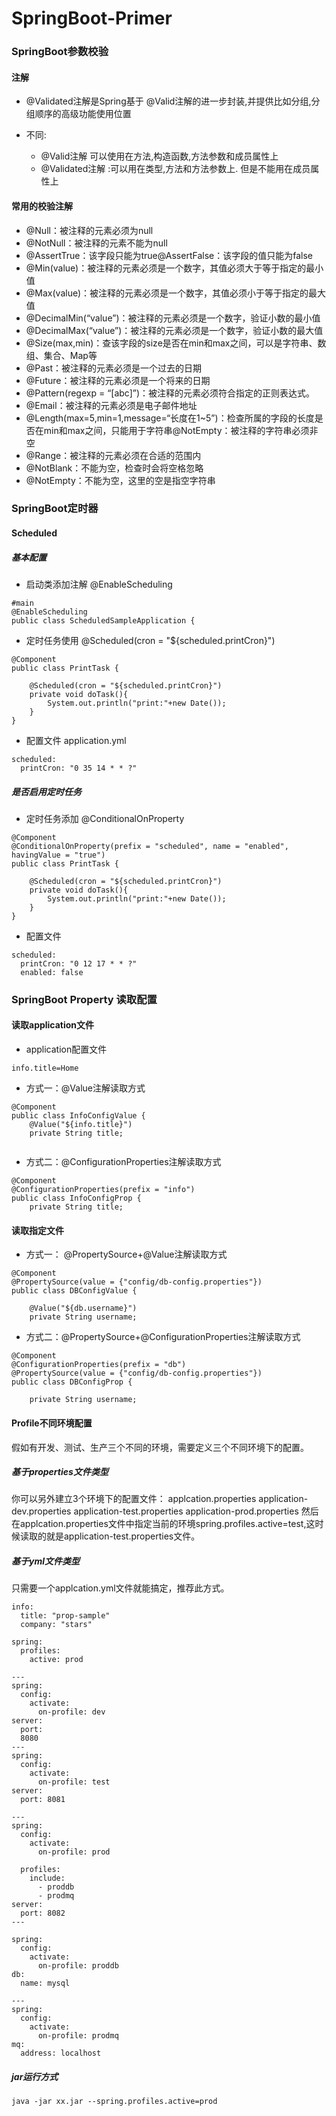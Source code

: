 # SpringBoot-Primer

### SpringBoot参数校验

#### 注解

- @Validated注解是Spring基于 @Valid注解的进一步封装,并提供比如分组,分组顺序的高级功能使用位置

- 不同:
  - @Valid注解  可以使用在方法,构造函数,方法参数和成员属性上
  - @Validated注解 :可以用在类型,方法和方法参数上. 但是不能用在成员属性上

#### 常用的校验注解

- @Null：被注释的元素必须为null
- @NotNull：被注释的元素不能为null
- @AssertTrue：该字段只能为true@AssertFalse：该字段的值只能为false
- @Min(value)：被注释的元素必须是一个数字，其值必须大于等于指定的最小值
- @Max(value)：被注释的元素必须是一个数字，其值必须小于等于指定的最大值
- @DecimalMin(“value”)：被注释的元素必须是一个数字，验证小数的最小值
- @DecimalMax(“value”)：被注释的元素必须是一个数字，验证小数的最大值
- @Size(max,min)：查该字段的size是否在min和max之间，可以是字符串、数组、集合、Map等
- @Past：被注释的元素必须是一个过去的日期
- @Future：被注释的元素必须是一个将来的日期
- @Pattern(regexp = “[abc]”)：被注释的元素必须符合指定的正则表达式。
- @Email：被注释的元素必须是电子邮件地址
- @Length(max=5,min=1,message=“长度在1~5”)：检查所属的字段的长度是否在min和max之间，只能用于字符串@NotEmpty：被注释的字符串必须非空
- @Range：被注释的元素必须在合适的范围内
- @NotBlank：不能为空，检查时会将空格忽略
- @NotEmpty：不能为空，这里的空是指空字符串


### SpringBoot定时器

#### Scheduled
##### 基本配置
- 启动类添加注解 @EnableScheduling
```
#main
@EnableScheduling  
public class ScheduledSampleApplication {

```

- 定时任务使用 @Scheduled(cron = "${scheduled.printCron}")  
```
@Component  
public class PrintTask {  
  
    @Scheduled(cron = "${scheduled.printCron}")  
    private void doTask(){  
        System.out.println("print:"+new Date());  
    }  
}
```
- 配置文件 application.yml
```
scheduled:  
  printCron: "0 35 14 * * ?"
```
##### 是否启用定时任务 
- 定时任务添加 @ConditionalOnProperty
```
@Component
@ConditionalOnProperty(prefix = "scheduled", name = "enabled", havingValue = "true")
public class PrintTask {  
  
    @Scheduled(cron = "${scheduled.printCron}")  
    private void doTask(){  
        System.out.println("print:"+new Date());  
    }  
}
```
- 配置文件
```
scheduled:  
  printCron: "0 12 17 * * ?"  
  enabled: false
```

### SpringBoot Property 读取配置

####  读取application文件
- application配置文件
```
info.title=Home
```
- 方式一：@Value注解读取方式
```
@Component  
public class InfoConfigValue {  
    @Value("${info.title}")  
    private String title;  
    
```

- 方式二：@ConfigurationProperties注解读取方式
```
@Component  
@ConfigurationProperties(prefix = "info")  
public class InfoConfigProp {  
    private String title;
```

#### 读取指定文件
- 方式一： @PropertySource+@Value注解读取方式
```
@Component  
@PropertySource(value = {"config/db-config.properties"})  
public class DBConfigValue {  
  
    @Value("${db.username}")  
    private String username;
```

- 方式二：@PropertySource+@ConfigurationProperties注解读取方式
```
@Component  
@ConfigurationProperties(prefix = "db")  
@PropertySource(value = {"config/db-config.properties"})  
public class DBConfigProp {  
  
    private String username;
```

#### Profile不同环境配置
假如有开发、测试、生产三个不同的环境，需要定义三个不同环境下的配置。

##### 基于properties文件类型
你可以另外建立3个环境下的配置文件：
applcation.properties
application-dev.properties
application-test.properties
application-prod.properties
然后在applcation.properties文件中指定当前的环境spring.profiles.active=test,这时候读取的就是application-test.properties文件。

##### 基于yml文件类型
只需要一个applcation.yml文件就能搞定，推荐此方式。
```
info:  
  title: "prop-sample"  
  company: "stars"  
  
spring:  
  profiles:  
    active: prod  
      
---  
spring:  
  config:  
    activate:  
      on-profile: dev  
server:  
  port:  
  8080  
---  
spring:  
  config:  
    activate:  
      on-profile: test  
server:  
  port: 8081  
  
---  
spring:  
  config:  
    activate:  
      on-profile: prod  
  
  profiles:  
    include:  
      - proddb  
      - prodmq  
server:  
  port: 8082  
---  
  
spring:  
  config:  
    activate:  
      on-profile: proddb  
db:  
  name: mysql  
  
---  
spring:  
  config:  
    activate:  
      on-profile: prodmq  
mq:  
  address: localhost
```

##### jar运行方式
```
java -jar xx.jar --spring.profiles.active=prod
```
